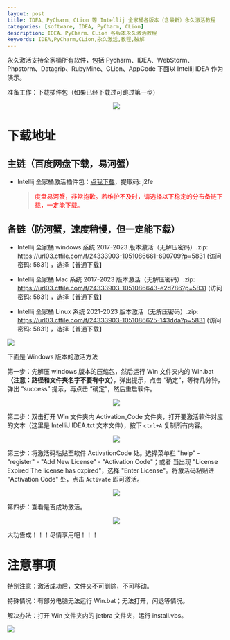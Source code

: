 ```yaml
---
layout: post
title: IDEA、PyCharm、CLion 等 Intellij 全家桶各版本（含最新）永久激活教程
categories: [software, IDEA, PyCharm, CLion]
description: IDEA、PyCharm、CLion 各版本永久激活教程
keywords: IDEA,PyCharm,CLion,永久激活,教程,破解
---
```


永久激活支持全家桶所有软件，包括 Pycharm、IDEA、WebStorm、Phpstorm、Datagrip、RubyMine、CLion、AppCode 下面以 Intellij IDEA 作为演示。

准备工作：下载插件包（如果已经下载过可跳过第一步）

<center><img src="https://pic.imgdb.cn/item/6615ebad68eb935713597ffa.png"></center>

# 下载地址

## 主链（百度网盘下载，易河蟹）

- Intellij 全家桶激活插件包：[点我下载](https://pan.baidu.com/s/198FXAZ2OXKJMqXIbIjT_Bw?pwd=j2fe)，提取码: j2fe

  > <p style="color:red" >度盘易河蟹，非常抱歉。若维护不及时，请选择以下稳定的分布备链下载，一定能下载。</p>

## 备链（防河蟹，速度稍慢，但一定能下载）

- Intellij 全家桶 windows 系统 2017-2023 版本激活（无解压密码）.zip: <https://url03.ctfile.com/f/24333903-1051086661-690709?p=5831> (访问密码: 5831) ，选择【普通下载】

- Intellij 全家桶 Mac 系统 2017-2023 版本激活（无解压密码）.zip: <https://url03.ctfile.com/f/24333903-1051086643-e2d786?p=5831> (访问密码: 5831) ，选择【普通下载】

- Intellij 全家桶 Linux 系统 2021-2023 版本激活（无解压密码）.zip: <https://url03.ctfile.com/f/24333903-1051086625-143dda?p=5831> (访问密码: 5831) ，选择【普通下载】

![](https://pic.imgdb.cn/item/6612476468eb935713c85291.gif)

下面是 Windows 版本的激活方法

第一步：先解压 windows 版本的压缩包，然后运行 Win 文件夹内的 Win.bat **（注意：路径和文件夹名字不要有中文）**，弹出提示，点击 “确定”，等待几分钟，弹出 “success” 提示，再点击 “确定”，然后重启软件。

<center><img src="https://pic.imgdb.cn/item/6615eeb768eb9357135f9266.png"></center>

第二步：双击打开 Win 文件夹内 Activation_Code 文件夹，打开要激活软件对应的文本（这里是 IntelliJ IDEA.txt 文本文件），按下 `ctrl+A` 复制所有内容。

<center><img src="https://pic.imgdb.cn/item/6615f09f68eb935713645a7a.png"></center>

第三步：将激活码粘贴至软件 ActivationCode 处。选择菜单栏 "help" - "register" - "Add New License" - "Activation Code"；或者
当出现 "License Expired The license has oxpired"，选择 "Enter License"。将激活码粘贴进 "Activation Code" 处，点击 `Activate` 即可激活。

<center><img src="https://pic.imgdb.cn/item/6615f41568eb9357136d2bd3.png"></center>

第四步：查看是否成功激活。

<center><img src="https://pic.imgdb.cn/item/6615f59868eb93571370e6ba.png"></center>

大功告成！！！尽情享用吧！！！

# 注意事项

特别注意：激活成功后，文件夹不可删除，不可移动。

特殊情况：有部分电脑无法运行 Win.bat；无法打开，闪退等情况。

解决办法：打开 Win 文件夹内的 jetbra 文件夹，运行 install.vbs。

![](https://pic.imgdb.cn/item/661246bf68eb935713c7f81c.gif)
